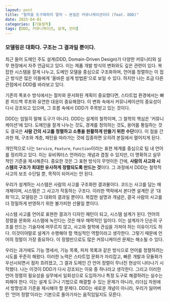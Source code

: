 ```yaml
---
layout: post
title: "철학을 도구화하지 말자 – 본질은 커뮤니케이션이다 (feat. DDD)"
date: 2025-04-01
categories: [기술철학]
tags: [DDD, 커뮤니케이션, 설계, 언어]
---
```


### 모델링은 대화다. 구조는 그 결과일 뿐이다.

최근 들어 도메인 주도 설계(DDD, Domain-Driven Design)가 다양한 커뮤니티와 실무 현장에서 자주 언급되고 있다. 이는 제품 개발 방식의 변화와도 깊은 관련이 있다. 복잡한 시스템을 잘게 나누고, 도메인 모델을 중심으로 구조화하며, 언어를 정렬하는 이 접근 방식은 많은 이들에게 '올바른 설계 방법론'으로 보일 수 있다. 하지만 나는 조금 다른 관점에서 DDD를 바라보고 있다.

기존의 폭포수 방식에서는 절차와 문서화된 계획이 중요했다면, 스타트업 환경에서는 빠른 피드백 루프와 유연한 대응이 중요해졌다. 이 변화 속에서 커뮤니케이션의 중요성이 다시 강조되고 있으며, 그 흐름 속에서 DDD가 주목받고 있는 것이다.

DDD는 엄밀히 말해 도구가 아니다. DDD는 설계의 철학이며, 그 철학의 핵심은 '커뮤니케이션'에 있다. 도메인을 잘게 나누는 것도, 경계를 정의하는 것도, 용어를 통일하는 것도 결국은 **사람 간의 사고를 정렬하고 소통을 원활하게 만들기 위한 수단**이다. 이 점을 간과한 채, 구조와 계층, 패턴을 따라가는 것에 집중하면 오히려 본질에서 멀어지게 된다.

개인적으로 나는 `Service`, `Feature`, `Function`이라는 표현 체계를 중심으로 팀 내 언어를 정리하고 있다. 이는 유비쿼터스 언어라는 개념과 겹칠 수 있지만, 더 명확하고 실무적인 기준을 제시해준다. 중요한 것은 그 표현 방식이 무엇이든 간에, **사람의 사고와 시스템의 구조가 최대한 유사하게 정렬되도록 만드는 것**이다. 그 과정에서 DDD는 철학적 사고의 보조 수단일 뿐, 목적이 되어서는 안 된다.

우리가 설계하는 시스템은 사람의 사고를 구조화한 결과물이다. 코드는 사고를 담는 매개체이며, 시스템은 그 사고가 작동하는 구조다. 이러한 맥락에서 본다면 설계란 곧 '대화'이고, 모델링은 그 대화의 결과일 뿐이다. 복잡한 설명과 개념은, 결국 사람의 사고를 더 정밀하게 반영하기 위한 불가피한 산물일 뿐이다.

시스템 사고를 언어로 표현한 결과가 디자인 패턴이 되고, 시스템 설계가 된다. 언어의 정렬을 문화와 시스템에 녹인다는 것은 매우 매력적인 일이다. 이는 설계자가 단순히 구조를 만드는 기술자에 머무르지 않고, 사고와 철학에 관심을 가져야 하는 이유이기도 하다. 이것이야말로 설계가 수행해야 할 핵심적인 역할이라고 생각한다. 그렇기 때문에 언어의 정렬이 가장 중요하다. 이 정렬만으로도 많은 커뮤니케이션 문제는 해소될 수 있다.

우리는 과거에도 기능 명세서, 기능 목록, 피처 목록과 같은 방식으로 언어를 정렬하려는 시도를 꾸준히 해왔다. 이러한 노력은 스타트업 문화가 자리잡고, 빠른 개발과 모듈화가 우선시되면서 점차 흐려졌고, 그 결과 도메인 간 언어 정렬이 무너진 현상이 나타나기 시작했다. 나는 이것이 DDD가 다시 강조되는 이유 중 하나라고 생각한다. 그리고 이러한 언어 정렬의 필요성을 실무에서 일회성으로 도입하거나 특정 도구로 해결하려는 실수는 피해야 한다. 이는 설계 도구나 기법으로 해결할 수 있는 문제가 아니라, 리더십 차원에서 방향성과 기준을 제시해야 할 문제다. DDD는 새로운 개념이 아니라, 우리가 잃어버린 ‘언어 정렬’이라는 기본으로 돌아가자는 움직임일지도 모른다.

